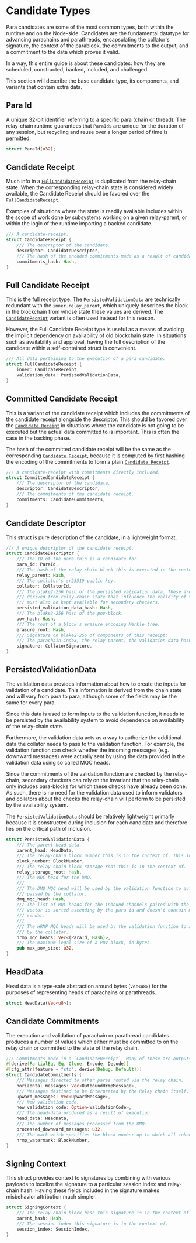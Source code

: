 # Candidate Types

Para candidates are some of the most common types, both within the runtime and on the Node-side.
Candidates are the fundamental datatype for advancing parachains and parathreads, encapsulating the collator's signature, the context of the parablock, the commitments to the output, and a commitment to the data which proves it valid.

In a way, this entire guide is about these candidates: how they are scheduled, constructed, backed, included, and challenged.

This section will describe the base candidate type, its components, and variants that contain extra data.

## Para Id

A unique 32-bit identifier referring to a specific para (chain or thread). The relay-chain runtime guarantees that `ParaId`s are unique for the duration of any session, but recycling and reuse over a longer period of time is permitted.

```rust
struct ParaId(u32);
```

## Candidate Receipt

Much info in a [`FullCandidateReceipt`](#full-candidate-receipt) is duplicated from the relay-chain state. When the corresponding relay-chain state is considered widely available, the Candidate Receipt should be favored over the `FullCandidateReceipt`.

Examples of situations where the state is readily available includes within the scope of work done by subsystems working on a given relay-parent, or within the logic of the runtime importing a backed candidate.

```rust
/// A candidate-receipt.
struct CandidateReceipt {
	/// The descriptor of the candidate.
	descriptor: CandidateDescriptor,
	/// The hash of the encoded commitments made as a result of candidate execution.
	commitments_hash: Hash,
}
```

## Full Candidate Receipt

This is the full receipt type. The `PersistedValidationData` are technically redundant with the `inner.relay_parent`, which uniquely describes the block in the blockchain from whose state these values are derived. The [`CandidateReceipt`](#candidate-receipt) variant is often used instead for this reason.

However, the Full Candidate Receipt type is useful as a means of avoiding the implicit dependency on availability of old blockchain state. In situations such as availability and approval, having the full description of the candidate within a self-contained struct is convenient.

```rust
/// All data pertaining to the execution of a para candidate.
struct FullCandidateReceipt {
	inner: CandidateReceipt,
	validation_data: PeristedValidationData,
}
```

## Committed Candidate Receipt

This is a variant of the candidate receipt which includes the commitments of the candidate receipt alongside the descriptor. This should be favored over the [`Candidate Receipt`](#candidate-receipt) in situations where the candidate is not going to be executed but the actual data committed to is important. This is often the case in the backing phase.

The hash of the committed candidate receipt will be the same as the corresponding [`Candidate Receipt`](#candidate-receipt), because it is computed by first hashing the encoding of the commitments to form a plain [`Candidate Receipt`](#candidate-receipt).

```rust
/// A candidate-receipt with commitments directly included.
struct CommittedCandidateReceipt {
	/// The descriptor of the candidate.
	descriptor: CandidateDescriptor,
	/// The commitments of the candidate receipt.
	commitments: CandidateCommitments,
}
```

## Candidate Descriptor

This struct is pure description of the candidate, in a lightweight format.

```rust
/// A unique descriptor of the candidate receipt.
struct CandidateDescriptor {
	/// The ID of the para this is a candidate for.
	para_id: ParaId,
	/// The hash of the relay-chain block this is executed in the context of.
	relay_parent: Hash,
	/// The collator's sr25519 public key.
	collator: CollatorId,
	/// The blake2-256 hash of the persisted validation data. These are extra parameters
	/// derived from relay-chain state that influence the validity of the block which
	/// must also be kept available for secondary checkers.
	persisted_validation_data_hash: Hash,
	/// The blake2-256 hash of the pov-block.
	pov_hash: Hash,
	/// The root of a block's erasure encoding Merkle tree.
	erasure_root: Hash,
	/// Signature on blake2-256 of components of this receipt:
	/// The parachain index, the relay parent, the validation data hash, and the pov_hash.
	signature: CollatorSignature,
}
```

## PersistedValidationData

The validation data provides information about how to create the inputs for validation of a candidate. This information is derived from the chain state and will vary from para to para, although some of the fields may be the same for every para.

Since this data is used to form inputs to the validation function, it needs to be persisted by the availability system to avoid dependence on availability of the relay-chain state.

Furthermore, the validation data acts as a way to authorize the additional data the collator needs to pass to the validation function. For example, the validation function can check whether the incoming messages (e.g. downward messages) were actually sent by using the data provided in the validation data using so called MQC heads.

Since the commitments of the validation function are checked by the relay-chain, secondary checkers can rely on the invariant that the relay-chain only includes para-blocks for which these checks have already been done. As such, there is no need for the validation data used to inform validators and collators about the checks the relay-chain will perform to be persisted by the availability system.

The `PersistedValidationData` should be relatively lightweight primarly because it is constructed during inclusion for each candidate and therefore lies on the critical path of inclusion.

```rust
struct PersistedValidationData {
	/// The parent head-data.
	parent_head: HeadData,
	/// The relay-chain block number this is in the context of. This informs the collator.
	block_number: BlockNumber,
	/// The relay-chain block storage root this is in the context of.
	relay_storage_root: Hash,
	/// The MQC head for the DMQ.
	///
	/// The DMQ MQC head will be used by the validation function to authorize the downward messages
	/// passed by the collator.
	dmq_mqc_head: Hash,
	/// The list of MQC heads for the inbound channels paired with the sender para ids. This
	/// vector is sorted ascending by the para id and doesn't contain multiple entries with the same
	/// sender.
	///
	/// The HRMP MQC heads will be used by the validation function to authorize the input messages passed
	/// by the collator.
	hrmp_mqc_heads: Vec<(ParaId, Hash)>,
	/// The maximum legal size of a POV block, in bytes.
	pub max_pov_size: u32,
}
```

## HeadData

Head data is a type-safe abstraction around bytes (`Vec<u8>`) for the purposes of representing heads of parachains or parathreads.

```rust
struct HeadData(Vec<u8>);
```

## Candidate Commitments

The execution and validation of parachain or parathread candidates produces a number of values which either must be committed to on the relay chain or committed to the state of the relay chain.

```rust
/// Commitments made in a `CandidateReceipt`. Many of these are outputs of validation.
#[derive(PartialEq, Eq, Clone, Encode, Decode)]
#[cfg_attr(feature = "std", derive(Debug, Default))]
struct CandidateCommitments {
	/// Messages directed to other paras routed via the relay chain.
	horizontal_messages: Vec<OutboundHrmpMessage>,
	/// Messages destined to be interpreted by the Relay chain itself.
	upward_messages: Vec<UpwardMessage>,
	/// New validation code.
	new_validation_code: Option<ValidationCode>,
	/// The head-data produced as a result of execution.
	head_data: HeadData,
	/// The number of messages processed from the DMQ.
	processed_downward_messages: u32,
	/// The mark which specifies the block number up to which all inbound HRMP messages are processed.
	hrmp_watermark: BlockNumber,
}
```

## Signing Context

This struct provides context to signatures by combining with various payloads to localize the signature to a particular session index and relay-chain hash. Having these fields included in the signature makes misbehavior attribution much simpler.

```rust
struct SigningContext {
	/// The relay-chain block hash this signature is in the context of.
	parent_hash: Hash,
	/// The session index this signature is in the context of.
	session_index: SessionIndex,
}
```
